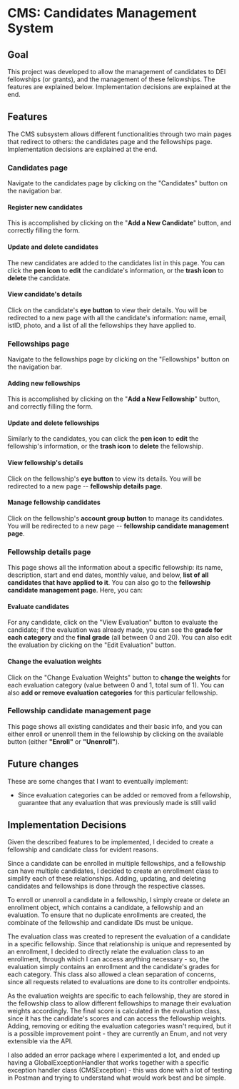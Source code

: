 # CMS: Candidates Management System

## Goal
This project was developed to allow the management of candidates to DEI fellowships (or grants),
and the management of these fellowships. The features are explained below.
Implementation decisions are explained at the end.

## Features
The CMS subsystem allows different functionalities through two main pages that redirect to others: the candidates page and the fellowships page.
Implementation decisions are explained at the end.

### Candidates page
Navigate to the candidates page by clicking on the "Candidates" button on the navigation bar.
#### Register new candidates
This is accomplished by clicking on the "**Add a New Candidate**" button, and correctly filling the form.
#### Update and delete candidates
The new candidates are added to the candidates list in this page. You can click the **pen icon** to **edit** the candidate's information, 
or the **trash icon** to **delete** the candidate.
#### View candidate's details
Click on the candidate's **eye button** to view their details. You will be redirected to a new page with all the candidate's information:
name, email, istID, photo, and a list of all the fellowships they have applied to.

### Fellowships page
Navigate to the fellowships page by clicking on the "Fellowships" button on the navigation bar.
#### Adding new fellowships
This is accomplished by clicking on the "**Add a New Fellowship**" button, and correctly filling the form.
#### Update and delete fellowships
Similarly to the candidates, you can click the **pen icon** to **edit** the fellowship's information,
or the **trash icon** to **delete** the fellowship.
#### View fellowship's details
Click on the fellowship's **eye button** to view its details. You will be redirected to a new page -- **fellowship details page**.
#### Manage fellowship candidates
Click on the fellowship's **account group button** to manage its candidates. You will be redirected to a new page -- **fellowship candidate management page**.

### Fellowship details page
This page shows all the information about a specific fellowship: its name, description, start and end dates, monthly value,
and below, **list of all candidates that have applied to it**. You can also go to the **fellowship candidate management page**. 
Here, you can:
#### Evaluate candidates
For any candidate, click on the "View Evaluation" button to evaluate the candidate; if the evaluation was already made,
you can see the **grade for each category** and the **final grade** (all between 0 and 20).
You can also edit the evaluation by clicking on the "Edit Evaluation" button.
#### Change the evaluation weights
Click on the "Change Evaluation Weights" button to **change the weights** for each evaluation category (value between 0 and 1, total sum of 1).
You can also **add or remove evaluation categories** for this particular fellowship.

### Fellowship candidate management page
This page shows all existing candidates and their basic info, and you can either enroll or unenroll them in the fellowship by clicking on the available
button (either **"Enroll"** or **"Unenroll"**).

## Future changes
These are some changes that I want to eventually implement:
- Since evaluation categories can be added or removed from a fellowship,
guarantee that any evaluation that was previously made is still valid


## Implementation Decisions
Given the described features to be implemented, I decided to create a fellowship and candidate class for evident reasons.

Since a candidate can be enrolled in multiple fellowships, and a fellowship can have multiple candidates, I decided to create an 
enrollment class to simplify each of these relationships. Adding, updating, and deleting candidates and fellowships is done through
the respective classes.

To enroll or unenroll a candidate in a fellowship, I simply create or 
delete an enrollment object, which contains a candidate, a fellowship and an evaluation. To ensure that no duplicate enrollments are created,
the combinate of the fellowship and candidate IDs must be unique.

The evaluation class was created to represent the evaluation of a candidate in a specific fellowship. Since that relationship is unique and
represented by an enrollment, I decided to directly relate the evaluation class to an enrollment, through which I can access anything
necessary - so, the evaluation simply contains an enrollment and the candidate's grades for each category. This class also allowed
a clean separation of concerns, since all requests related to evaluations are done to its controller endpoints.

As the evaluation weights are specific to each fellowship, they are stored in the fellowship class to allow different fellowships to 
manage their evaluation weights accordingly. The final score is calculated in the evaluation class, since it has the candidate's scores
and can access the fellowship weights. Adding, removing or editing the evaluation categories wasn't required, but it is a possible
improvement point - they are currently an Enum, and not very extensible via the API.

I also added an error package where I experimented a lot, and ended up having a GlobalExceptionHandler that works together with a 
specific exception handler class (CMSException) - this was done with a lot of testing in Postman and trying to understand what would
work best and be simple.
